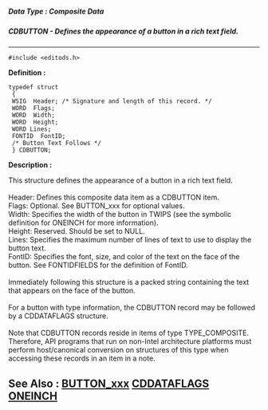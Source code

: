 ##### Data Type : Composite Data
##### CDBUTTON - Defines the appearance of a button in a rich text field.
---
```
#include <editods.h>
```

**Definition :**
```
typedef struct
 {
 WSIG  Header; /* Signature and length of this record. */
 WORD  Flags; 
 WORD  Width;
 WORD  Height;
 WORD Lines;
 FONTID  FontID;
 /* Button Text Follows */
 } CDBUTTON;

```

**Description :**

This structure defines the appearance of a button in a rich text field. <br>
<br>
Header:	Defines this composite data item as a CDBUTTON item.<br>
Flags:	Optional. See BUTTON_xxx for optional values. <br>
Width:	Specifies the width of the button in TWIPS (see the symbolic definition for ONEINCH for more information).<br>
Height:	Reserved.  Should be set to NULL.<br>
Lines:	Specifies the maximum number of lines of text to use to display the button text.<br>
FontID:	Specifies the font, size, and color of the text on the face of the button. See FONTIDFIELDS for the definition of FontID.<br>
<br>
Immediately following this structure is a packed string containing the text that appears on the face of the button.<br>
<br>
	For a button with type information, the CDBUTTON record may be followed by a CDDATAFLAGS structure.<br>
<br>
Note that CDBUTTON records reside in items of type TYPE_COMPOSITE. Therefore, API programs that run on non-Intel architecture platforms must perform host/canonical conversion on structures of this type when accessing these records in an item in a note.


**See Also :**
[BUTTON_xxx](/domino-c-api-docs/reference/Symb/BUTTON_xxx)
[CDDATAFLAGS](/domino-c-api-docs/reference/Data/CDDATAFLAGS)
[ONEINCH](/domino-c-api-docs/reference/Symb/ONEINCH)
---
